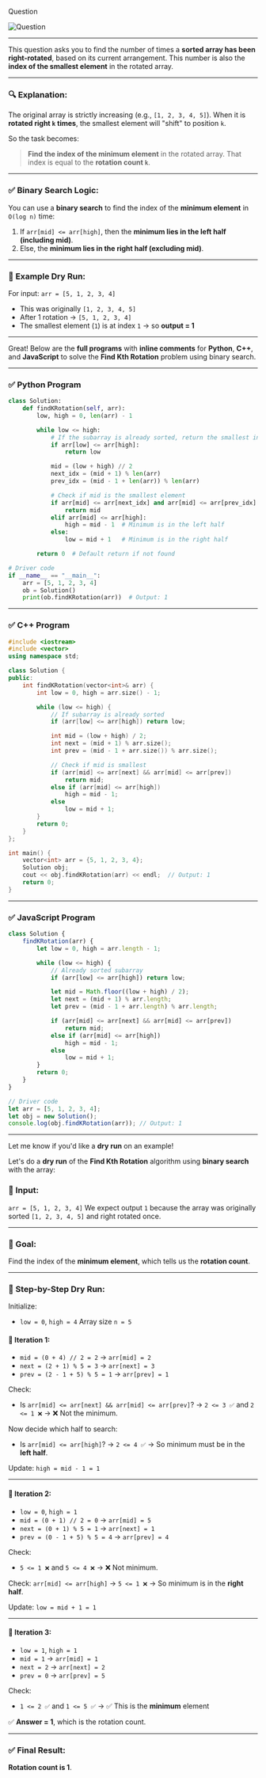 
Question

![Question](Question.png)

---

This question asks you to find the number of times a **sorted array has been right-rotated**, based on its current arrangement. This number is also the **index of the smallest element** in the rotated array.

---

### 🔍 Explanation:

The original array is strictly increasing (e.g., `[1, 2, 3, 4, 5]`). When it is **rotated right `k` times**, the smallest element will "shift" to position `k`.

So the task becomes:

> **Find the index of the minimum element** in the rotated array.
> That index is equal to the **rotation count `k`**.

---

### ✅ Binary Search Logic:

You can use a **binary search** to find the index of the **minimum element** in `O(log n)` time:

1. If `arr[mid] <= arr[high]`, then the **minimum lies in the left half (including mid)**.
2. Else, the **minimum lies in the right half (excluding mid)**.

---

### 🧠 Example Dry Run:

For input: `arr = [5, 1, 2, 3, 4]`

* This was originally `[1, 2, 3, 4, 5]`
* After 1 rotation → `[5, 1, 2, 3, 4]`
* The smallest element (`1`) is at index `1` → so **output = 1**

---

Great! Below are the **full programs** with **inline comments** for **Python**, **C++**, and **JavaScript** to solve the **Find Kth Rotation** problem using binary search.

---

### ✅ Python Program

```python
class Solution:
    def findKRotation(self, arr):
        low, high = 0, len(arr) - 1

        while low <= high:
            # If the subarray is already sorted, return the smallest index
            if arr[low] <= arr[high]:
                return low

            mid = (low + high) // 2
            next_idx = (mid + 1) % len(arr)
            prev_idx = (mid - 1 + len(arr)) % len(arr)

            # Check if mid is the smallest element
            if arr[mid] <= arr[next_idx] and arr[mid] <= arr[prev_idx]:
                return mid
            elif arr[mid] <= arr[high]:
                high = mid - 1  # Minimum is in the left half
            else:
                low = mid + 1   # Minimum is in the right half

        return 0  # Default return if not found

# Driver code
if __name__ == "__main__":
    arr = [5, 1, 2, 3, 4]
    ob = Solution()
    print(ob.findKRotation(arr))  # Output: 1
```

---

### ✅ C++ Program

```cpp
#include <iostream>
#include <vector>
using namespace std;

class Solution {
public:
    int findKRotation(vector<int>& arr) {
        int low = 0, high = arr.size() - 1;

        while (low <= high) {
            // If subarray is already sorted
            if (arr[low] <= arr[high]) return low;

            int mid = (low + high) / 2;
            int next = (mid + 1) % arr.size();
            int prev = (mid - 1 + arr.size()) % arr.size();

            // Check if mid is smallest
            if (arr[mid] <= arr[next] && arr[mid] <= arr[prev])
                return mid;
            else if (arr[mid] <= arr[high])
                high = mid - 1;
            else
                low = mid + 1;
        }
        return 0;
    }
};

int main() {
    vector<int> arr = {5, 1, 2, 3, 4};
    Solution obj;
    cout << obj.findKRotation(arr) << endl;  // Output: 1
    return 0;
}
```

---

### ✅ JavaScript Program

```javascript
class Solution {
    findKRotation(arr) {
        let low = 0, high = arr.length - 1;

        while (low <= high) {
            // Already sorted subarray
            if (arr[low] <= arr[high]) return low;

            let mid = Math.floor((low + high) / 2);
            let next = (mid + 1) % arr.length;
            let prev = (mid - 1 + arr.length) % arr.length;

            if (arr[mid] <= arr[next] && arr[mid] <= arr[prev])
                return mid;
            else if (arr[mid] <= arr[high])
                high = mid - 1;
            else
                low = mid + 1;
        }
        return 0;
    }
}

// Driver code
let arr = [5, 1, 2, 3, 4];
let obj = new Solution();
console.log(obj.findKRotation(arr)); // Output: 1
```

---

Let me know if you'd like a **dry run** on an example!

Let's do a **dry run** of the **Find Kth Rotation** algorithm using **binary search** with the array:

### 🔹 Input:

`arr = [5, 1, 2, 3, 4]`
We expect output `1` because the array was originally sorted `[1, 2, 3, 4, 5]` and right rotated once.

---

### 🔹 Goal:

Find the index of the **minimum element**, which tells us the **rotation count**.

---

### 🔹 Step-by-Step Dry Run:

Initialize:

* `low = 0`, `high = 4`
  Array size `n = 5`

#### 🔁 Iteration 1:

* `mid = (0 + 4) // 2 = 2` → `arr[mid] = 2`
* `next = (2 + 1) % 5 = 3` → `arr[next] = 3`
* `prev = (2 - 1 + 5) % 5 = 1` → `arr[prev] = 1`

Check:

* Is `arr[mid] <= arr[next] && arr[mid] <= arr[prev]`?
  → `2 <= 3 ✅` and `2 <= 1 ❌` → ❌ Not the minimum.

Now decide which half to search:

* Is `arr[mid] <= arr[high]`?
  → `2 <= 4 ✅` → So minimum must be in the **left half**.

Update: `high = mid - 1 = 1`

---

#### 🔁 Iteration 2:

* `low = 0`, `high = 1`
* `mid = (0 + 1) // 2 = 0` → `arr[mid] = 5`
* `next = (0 + 1) % 5 = 1` → `arr[next] = 1`
* `prev = (0 - 1 + 5) % 5 = 4` → `arr[prev] = 4`

Check:

* `5 <= 1 ❌` and `5 <= 4 ❌` → ❌ Not minimum.

Check: `arr[mid] <= arr[high]` → `5 <= 1 ❌` → So minimum is in the **right half**.

Update: `low = mid + 1 = 1`

---

#### 🔁 Iteration 3:

* `low = 1`, `high = 1`
* `mid = 1` → `arr[mid] = 1`
* `next = 2` → `arr[next] = 2`
* `prev = 0` → `arr[prev] = 5`

Check:

* `1 <= 2 ✅` and `1 <= 5 ✅` → ✅ This is the **minimum** element

✅ **Answer = 1**, which is the rotation count.

---

### ✅ Final Result:

**Rotation count is 1**.


